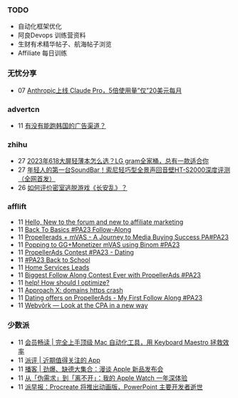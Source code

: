 ### TODO
-  自动化框架优化
-  阿良Devops 训练营资料
-  生财有术精华帖子、航海帖子浏览
-  Affiliate 每日训练

### 无忧分享
<!-- ruyo:START -->
-  07 [Anthropic上线 Claude Pro，5倍使用量”仅”20美元每月](https://51.ruyo.net/18472.html)<!-- ruyo:END -->

### advertcn
<!-- advertcn:START -->
-  11 [有没有能跑韩国的广告渠道？](https://www.advertcn.com/forum.php?mod=viewthread&tid=112046)<!-- advertcn:END -->

### zhihu
<!-- zhihu:START -->
-  27 [2023年618大屏轻薄本怎么选？LG gram全家桶，总有一款适合你](http://zhuanlan.zhihu.com/p/632641888?utm_campaign=rss&utm_medium=rss&utm_source=rss&utm_content=title)
-  27 [年轻人的第一台SoundBar！索尼轻巧型全景声回音壁HT-S2000深度评测（全网首发）](http://zhuanlan.zhihu.com/p/630990296?utm_campaign=rss&utm_medium=rss&utm_source=rss&utm_content=title)
-  26 [如何评价密室逃脱游戏《长安乱》？](http://www.zhihu.com/question/563950552/answer/3045961312?utm_campaign=rss&utm_medium=rss&utm_source=rss&utm_content=title)<!-- zhihu:END -->

### afflift
<!-- afflift:START -->
-  11 [Hello, New to the forum and new to affiliate marketing](https://afflift.com/f/threads/hello-new-to-the-forum-and-new-to-affiliate-marketing.11613/)
-  11 [Back To Basics #PA23 Follow-Along](https://afflift.com/f/threads/back-to-basics-pa23-follow-along.11597/)
-  11 [Propellerads + mVAS - A Journey to Media Buying Success PA#PA23](https://afflift.com/f/threads/propellerads-mvas-a-journey-to-media-buying-success-pa-pa23.11608/)
-  11 [Popping to GG+Monetizer mVAS using Binom #PA23](https://afflift.com/f/threads/popping-to-gg-monetizer-mvas-using-binom-pa23.11614/)
-  11 [PropellerAds Contest #PA23 - Dating](https://afflift.com/f/threads/propellerads-contest-pa23-dating.11602/)
-  11 [#PA23 Back to School](https://afflift.com/f/threads/pa23-back-to-school.11549/)
-  11 [Home Services Leads](https://afflift.com/f/threads/home-services-leads.11616/)
-  11 [Biggest Follow Along Contest Ever with PropellerAds #PA23](https://afflift.com/f/threads/biggest-follow-along-contest-ever-with-propellerads-pa23.11543/)
-  11 [help! How should I optimize?](https://afflift.com/f/threads/help-how-should-i-optimize.11484/)
-  11 [Approach X: domains https crash](https://afflift.com/f/threads/approach-x-domains-https-crash.11607/)
-  11 [Dating offers on PropellerAds - My First Follow Along #PA23](https://afflift.com/f/threads/dating-offers-on-propellerads-my-first-follow-along-pa23.11575/)
-  11 [Webvõrk — Look at the CPA in a new way](https://afflift.com/f/threads/webv%C3%B5rk-%E2%80%94-look-at-the-cpa-in-a-new-way.2820/)<!-- afflift:END -->

### 少数派
<!-- sspai:START -->
-  11 [会员畅读 | 完全上手顶级 Mac 自动化工具，用 Keyboard Maestro 拯救效率](https://sspai.com/post/82854)
-  11 [派评 | 近期值得关注的 App](https://sspai.com/post/82853)
-  11 [播客 | 劲爆、缺德大集合：漫谈 Apple 新品发布会](https://sspai.com/post/82842)
-  11 [从「伪需求」到「离不开」：我的 Apple Watch 一年深体验](https://sspai.com/post/82487)
-  11 [派早报：Procreate 将推出动画版，PowerPoint 主要开发者逝世](https://sspai.com/post/82829)<!-- sspai:END -->
